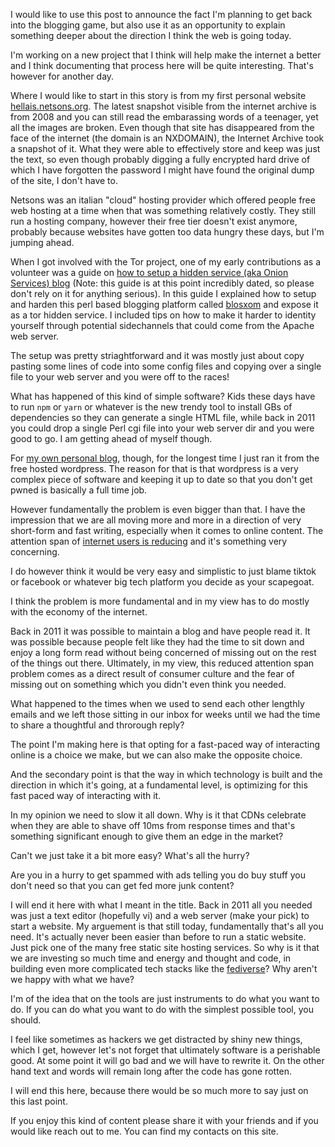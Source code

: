 I would like to use this post to announce the fact I'm planning to get back
into the blogging game, but also use it as an opportunity to explain something
deeper about the direction I think the web is going today.

I'm working on a new project that I think will help make the internet a better
and I think documenting that process here will be quite interesting. That's
however for another day.

Where I would like to start in this story is from my first personal website
[hellais.netsons.org](https://web.archive.org/web/20080531043317/http://hellais.netsons.org/).
The latest snapshot visible from the internet archive is from 2008 and you
can still read the embarassing words of a teenager, yet all the images are broken.
Even though that site has disappeared from the face of the internet (the domain
is an NXDOMAIN), the Internet Archive took a snapshot of it. What they were able
to effectively store and keep was just the text, so even though probably digging 
a fully encrypted hard drive of which I have forgotten the password I might have found 
the original dump of the site, I don't have to.

Netsons was an italian "cloud" hosting provider which offered people free web
hosting at a time when that was something relatively costly. They still run a
hosting company, however their free tier doesn't exist anymore, probably
because websites have gotten too data hungry these days, but I'm jumping ahead.

When I got involved with the Tor project, one of my early contributions as a
volunteer was a guide on [how to setup a hidden service (aka Onion Services)
blog](https://github.com/hellais/Hidden-Blog) (Note: this guide is at this
point incredibly dated, so please don't rely on it for anything serious).  In
this guide I explained how to setup and harden this perl based blogging
platform called [blosxom](https://en.wikipedia.org/wiki/Blosxom) and expose it
as a tor hidden service. I included tips on how to make it harder to identity
yourself through potential sidechannels that could come from the Apache web
server.

The setup was pretty striaghtforward and it was mostly just about copy pasting
some lines of code into some config files and copying over a single file to
your web server and you were off to the races!

What has happened of this kind of simple software? Kids these days have to run
`npm` or `yarn` or whatever is the new trendy tool to install GBs of
dependencies so they can generate a single HTML file, while back in 2011 you
could drop a single Perl cgi file into your web server dir and you were good to
go. I am getting ahead of myself though.

For [my own personal blog](https://hellais.wordpress.com/), though, for the
longest time I just ran it from the free hosted wordpress. The reason for that
is that wordpress is a very complex piece of software and keeping it up to date
so that you don't get pwned is basically a full time job.

However fundamentally the problem is even bigger than that. I have the
impression that we are all moving more and more in a direction of very
short-form and fast writing, especially when it comes to online content.
The attention span of [internet users is
reducing](https://www.ncbi.nlm.nih.gov/pmc/articles/PMC7766706/) and it's
something very concerning.

I do however think it would be very easy and simplistic to just blame tiktok or
facebook or whatever big tech platform you decide as your scapegoat.

I think the problem is more fundamental and in my view has to do mostly with
the economy of the internet.

Back in 2011 it was possible to maintain a blog and have people read it. It was
possible because people felt like they had the time to sit down and enjoy a
long form read without being concerned of missing out on the rest of the things
out there.
Ultimately, in my view, this reduced attention span problem comes as a direct
result of consumer culture and the fear of missing out on something which you
didn't even think you needed.

What happened to the times when we used to send each other lengthly emails and
we left those sitting in our inbox for weeks until we had the time to share a
thoughtful and throrough reply?

The point I'm making here is that opting for a fast-paced way of interacting
online is a choice we make, but we can also make the opposite choice.

And the secondary point is that the way in which technology is built and the
direction in which it's going, at a fundamental level, is optimizing for this
fast paced way of interacting with it.

In my opinion we need to slow it all down. Why is it that CDNs celebrate when
they are able to shave off 10ms from response times and that's something
significant enough to give them an edge in the market?

Can't we just take it a bit more easy? What's all the hurry?

Are you in a hurry to get spammed with ads telling you do buy stuff you don't
need so that you can get fed more junk content?

I will end it here with what I meant in the title. Back in 2011 all you needed
was just a text editor (hopefully vi) and a web server (make your pick) to start
a website.
My arguement is that still today, fundamentally that's all you need. It's
actually never been easier than before to run a static website. Just pick one of the many
free static site hosting services.
So why is it that we are investing so much time and energy and thought and
code, in building even more complicated tech stacks like the [fediverse](https://en.wikipedia.org/wiki/Mattermost)?
Why aren't we happy with what we have?

I'm of the idea that on the tools are just instruments to do what you want to
do. If you can do what you want to do with the simplest possible tool, you
should.

I feel like sometimes as hackers we get distracted by shiny new things, which I
get, however let's not forget that ultimately software is a perishable good. At
some point it will go bad and we will have to rewrite it. On the other hand
text and words will remain long after the code has gone rotten.

I will end this here, because there would be so much more to say just on this last point.

If you enjoy this kind of content please share it with your friends and if you
would like reach out to me. You can find my contacts on this site.
